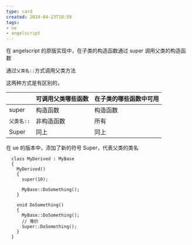 ```yaml
---
type: card
created: 2024-04-23T18:59
tags: 
- ue
- angelscript
---
```


在 angelscript 的原版实现中，在子类的构造函数通过 super 调用父类的构造函数

通过`父类名::`方式调用父类方法

这两种方式是有区别的，

|         | 可调用父类哪些函数 | 在子类的哪些函数中可用 |
| ------- | --------- | ----------- |
| super   | 构造函数      | 构造函数        |
| `父类名::` | 非构造函数     | 所有          |
| Super   | 同上        | 同上          |

在 ue 的版本中，添加了新的符号 Super，代表父类的类名

```angelscript
  class MyDerived : MyBase
  {
    MyDerived()
    {
      super(10);

      MyBase::DoSomething();
    }

    void DoSomething()
    {
      MyBase::DoSomething();
      // 等价
      Super::DoSomething();
    }
  }
```


